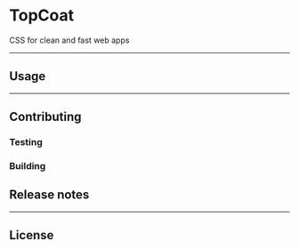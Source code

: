 # TopCoat

CSS for clean and fast web apps

---

## Usage
 
---

## Contributing


### Testing


### Building


## Release notes

---

## License

